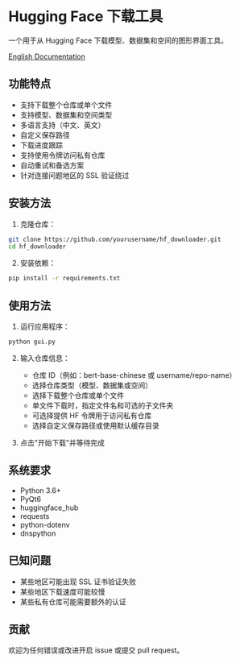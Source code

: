 # Hugging Face 下载工具

一个用于从 Hugging Face 下载模型、数据集和空间的图形界面工具。

[English Documentation](README.md)

## 功能特点

- 支持下载整个仓库或单个文件
- 支持模型、数据集和空间类型
- 多语言支持（中文、英文）
- 自定义保存路径
- 下载进度跟踪
- 支持使用令牌访问私有仓库
- 自动重试和备选方案
- 针对连接问题地区的 SSL 验证绕过

## 安装方法

1. 克隆仓库：
```bash
git clone https://github.com/yourusername/hf_downloader.git
cd hf_downloader
```

2. 安装依赖：
```bash
pip install -r requirements.txt
```

## 使用方法

1. 运行应用程序：
```bash
python gui.py
```

2. 输入仓库信息：
   - 仓库 ID（例如：bert-base-chinese 或 username/repo-name）
   - 选择仓库类型（模型、数据集或空间）
   - 选择下载整个仓库或单个文件
   - 单文件下载时，指定文件名和可选的子文件夹
   - 可选择提供 HF 令牌用于访问私有仓库
   - 选择自定义保存路径或使用默认缓存目录

3. 点击"开始下载"并等待完成

## 系统要求

- Python 3.6+
- PyQt6
- huggingface_hub
- requests
- python-dotenv
- dnspython

## 已知问题

- 某些地区可能出现 SSL 证书验证失败
- 某些地区下载速度可能较慢
- 某些私有仓库可能需要额外的认证

## 贡献

欢迎为任何错误或改进开启 issue 或提交 pull request。 